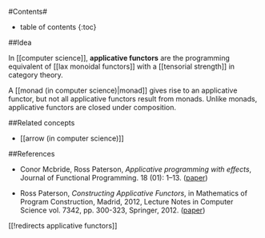 #Contents#
* table of contents
{:toc}

##Idea

In [[computer science]], **applicative functors** are the programming equivalent of [[lax monoidal functors]] with a [[tensorial strength]] in category theory.

A [[monad (in computer science)|monad]] gives rise to an applicative functor, but not all applicative functors result from monads. Unlike monads, applicative functors are closed under composition.

##Related concepts

* [[arrow (in computer science)]]

##References

* Conor Mcbride, Ross Paterson, _Applicative programming with effects_, Journal of Functional Programming. 18 (01): 1–13. ([paper](http://www.staff.city.ac.uk/~ross/papers/Applicative.html))

* Ross Paterson, _Constructing Applicative Functors_, in Mathematics of Program Construction, Madrid, 2012, Lecture Notes in Computer Science vol. 7342, pp. 300-323, Springer, 2012. ([paper](http://www.staff.city.ac.uk/~ross/papers/Constructors.html))

[[!redirects applicative functors]]